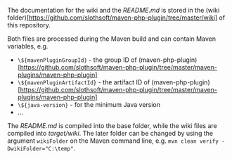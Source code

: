 The documentation for the wiki and the _README.md_ is stored in the (wiki folder)[https://github.com/slothsoft/maven-php-plugin/tree/master/wiki] of this repository. 

Both files are processed during the Maven build and can contain Maven variables, e.g.

- `\${mavenPluginGroupId}` - the group ID of (maven-php-plugin)[https://github.com/slothsoft/maven-php-plugin/tree/master/maven-plugins/maven-php-plugin]
- `\${mavenPluginArtifactId}` - the artifact ID of (maven-php-plugin)[https://github.com/slothsoft/maven-php-plugin/tree/master/maven-plugins/maven-php-plugin]
- `\${java-version}` - for the minimum Java version
- ...

The _README.md_ is compiled into the base folder, while the wiki files are compiled into _target/wiki_. The later folder can be changed by using the argument `wikiFolder` on the Maven command line, e.g. `mvn clean verify -DwikiFolder="C:\temp"`.

